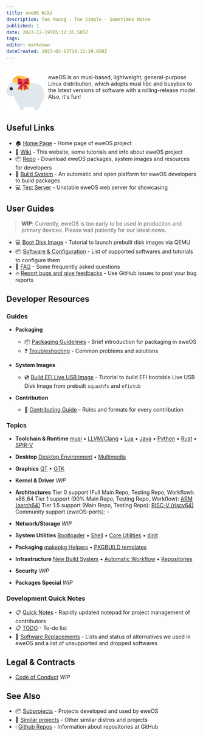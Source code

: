 ```yaml
---
title: eweOS Wiki
description: Too Young - Too Simple - Sometimes Naive
published: 1
date: 2023-12-19T05:32:35.505Z
tags: 
editor: markdown
dateCreated: 2023-02-13T14:12:29.050Z
---
```


<div style="display: inline-block; padding-top: 20px;">
<img src="/logo.png" alt="eweOS Logo" width="100" style="float: left; margin-right: 10px;"/>
eweOS is an musl-based, lightweight, general-purpose Linux distribution, which adopts musl libc and busybox to the latest versions of software with a rolling-release model. Also, it's fun!
</div>

## Useful Links

- :house: [Home Page](https://os.ewe.moe) - Home page of eweOS project
- :notebook_with_decorative_cover: [Wiki](https://os-wiki.ewe.moe) - This website, some tutorials and info about eweOS project
- :package: [Repo](https://os-repo.ewe.moe) - Download eweOS packages, system images and resources for developers
- :hammer: [Build System](https://os-build.ewe.moe) - An automatic and open platform for eweOS developers to build packages
- :computer: [Test Server](https://os-test.ewe.moe) - Unstable eweOS web server for showcasing

## User Guides

> **WIP**: Currently, eweOS is too early to be used in production and primary devices. Please wait patiently for our latest news.

- :computer: [Boot Disk Image](/guides/boot-diskimage) - Tutorial to launch prebuilt disk images via QEMU
- :package: [Software & Configuration](/guides/softwares) - List of supported softwares and tutorials to configure them
- :raising_hand: [FAQ](/guides/faq) - Some frequently asked questions
- :fire: [Report bugs and give feedbacks](https://github.com/eweOS/bugs/issues) - Use GitHub issues to post your bug reports

## Developer Resources

### Guides

- **Packaging**
  - :package: [Packaging Guidelines](/dev/guide/packaging) - Brief introduction for packaging in eweOS
  - :question: [Troubleshooting](/dev/guide/troubleshooting) - Common problems and solutions

- **System Images**
	- :cd: [Build EFI Live USB Image](/dev/guide/build-efi-liveusb-img) - Tutorial to build EFI bootable Live USB Disk Image from prebuilt `squashfs` and `efistub`

- **Contribution**
	- :book: [Contributing Guide](/dev/guide/contribution) - Rules and formats for every contribution

### Topics

- **Toolchain & Runtime**
[musl](/dev/topic/toolchain/musl) • [LLVM/Clang](/dev/topic/toolchain/llvm) • [Lua](/dev/topic/toolchain/lua) • [Java](/dev/topic/toolchain/java) • [Python](/dev/topic/toolchain/python) • [Rust](/dev/topic/toolchain/rust) • [SPIR-V](/dev/topic/toolchain/spirv)

- **Desktop**
[Desktop Environment](/dev/topic/desktop/desktop-env) • [Multimedia](/dev/topic/desktop/multimedia)

- **Graphics**
[QT](/dev/topic/graphics/qt) • [GTK](/dev/topic/graphics/gtk)

- **Kernel & Driver**
*WIP*

- **Architectures**
Tier 0 support (Full Main Repo, Testing Repo, Workflow): x86_64
Tier 1 support (90% Main Repo, Testing Repo, Workflow): [ARM (aarch64)](/dev/topic/arch/arm)
Tier 1.5 support (Main Repo, Testing Repo): [RISC-V (riscv64)](/dev/topic/arch/riscv)
Community support (eweOS-ports): -

- **Network/Storage**
*WIP*

- **System Utilities**
[Bootloader](/dev/topic/sysutils/bootloader) • [Shell](/dev/topic/sysutils/shell) • [Core Utilities](/dev/topic/sysutils/coreutils) • [dinit](/dev/topic/sysutils/dinit)

- **Packaging**
[makepkg Helpers](/dev/topic/packaging/makepkg-helpers) • [PKGBUILD templates](/dev/topic/packaging/pkgbuild-templates)

- **Infrastructure**
[New Build System](/dev/topic/infra/build-system) • [Automatic Workflow](/dev/topic/infra/auto-workflow) • [Repositories](/dev/topic/infra/repos)

- **Security**
*WIP*

- **Packages Special**
*WIP*

### Development Quick Notes

- :clipboard: [Quick Notes](/dev/quick-notes) - Rapidly updated notepad for project management of contributors
- :clipboard: [TODO](/dev/todo) - To-do list
- :repeat: [Software Replacements](/dev/replacements) - Lists and status of alternatives we used in eweOS and a list of unsupported and dropped softwares

## Legal & Contracts

- [Code of Conduct]()
*WIP*

## See Also

- :package: [Subprojects](/see-also/subprojects) - Projects developed and used by eweOS
- :busts_in_silhouette: [Similar projects](/see-also/similar-projects) - Other similar distros and projects
- :information_source: [Github Repos](/see-also/github-repos) - Information about repositories at GitHub
